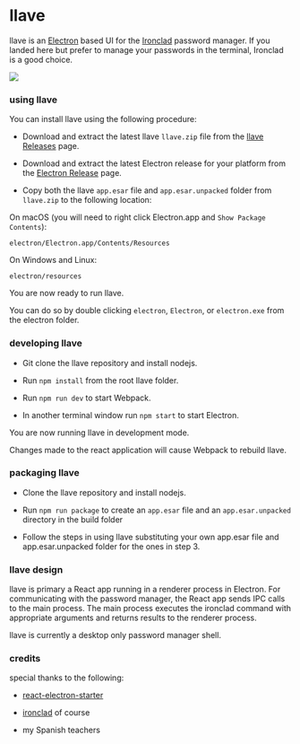 # llave

llave is an [Electron](https://electron.atom.io/) based UI for the [Ironclad](https://github.com/dmulholland/ironclad) password manager. If you
landed here but prefer to manage your passwords in the terminal, Ironclad is a good choice.

<img src="https://raw.github.com/rwynn/llave/master/screens/entries.png"/>

### using llave

You can install llave using the following procedure:

* Download and extract the latest llave `llave.zip` file from the [llave Releases](https://github.com/rwynn/llave/releases) page.

* Download and extract the latest Electron release for your platform from the [Electron Release](https://github.com/electron/electron/releases) page.

* Copy both the llave `app.esar` file and `app.esar.unpacked` folder from `llave.zip` to the following location:

On macOS (you will need to right click Electron.app and `Show Package Contents`):

    electron/Electron.app/Contents/Resources

On Windows and Linux:

    electron/resources
    
You are now ready to run llave.

You can do so by double clicking `electron`, `Electron`, or `electron.exe` from the electron folder.

### developing llave

* Git clone the llave repository and install nodejs.

* Run `npm install` from the root llave folder.

* Run `npm run dev` to start Webpack.

* In another terminal window run `npm start` to start Electron.

You are now running llave in development mode.

Changes made to the react application will cause Webpack to rebuild llave.

### packaging llave

* Clone the llave repository and install nodejs.

* Run `npm run package` to create an `app.esar` file and an `app.esar.unpacked` directory in the build folder

* Follow the steps in using llave substituting your own app.esar file and app.esar.unpacked folder for the ones in step 3. 

### llave design

llave is primary a React app running in a renderer process in Electron.  For communicating with
the password manager, the React app sends IPC calls to the main process.  The main process executes
the ironclad command with appropriate arguments and returns results to the renderer process.

llave is currently a desktop only password manager shell.  

### credits

special thanks to the following:

* [react-electron-starter](https://github.com/alanbsmith/react-electron-starter)

* [ironclad](https://github.com/dmulholland/ironclad) of course

* my Spanish teachers

